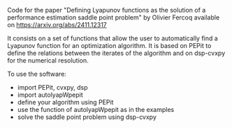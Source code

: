 Code for the paper "Defining Lyapunov functions as the solution of a performance estimation saddle point problem" by Olivier Fercoq
available on https://arxiv.org/abs/2411.12317

It consists on a set of functions that allow the user to automatically find a Lyapunov function for an optimization algorithm.
It is based on PEPit to define the relations between the iterates of the algorithm and on dsp-cvxpy for the numerical resolution.

To use the software:
  - import PEPit, cvxpy, dsp
  - import autolyapWpepit
  - define your algorithm using PEPit
  - use the function of autolyapWpepit as in the examples
  - solve the saddle point problem using dsp-cvxpy
